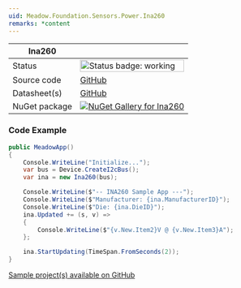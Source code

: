 ```yaml
---
uid: Meadow.Foundation.Sensors.Power.Ina260
remarks: *content
---
```


| Ina260 | |
|--------|--------|
| Status | <img src="https://img.shields.io/badge/Working-brightgreen" style="width: auto; height: -webkit-fill-available;" alt="Status badge: working" /> |
| Source code | [GitHub](https://github.com/WildernessLabs/Meadow.Foundation/tree/main/Source/Meadow.Foundation.Peripherals/Sensors.Power.Ina260) |
| Datasheet(s) | [GitHub](https://github.com/WildernessLabs/Meadow.Foundation/tree/main/Source/Meadow.Foundation.Peripherals/Sensors.Power.Ina260/Datasheet) |
| NuGet package | <a href="https://www.nuget.org/packages/Meadow.Foundation.Sensors.Power.Ina260/" target="_blank"><img src="https://img.shields.io/nuget/v/Meadow.Foundation.Sensors.Power.Ina260.svg?label=Meadow.Foundation.Sensors.Power.Ina260" alt="NuGet Gallery for Ina260" /></a> |

### Code Example

```csharp
public MeadowApp()
{
    Console.WriteLine("Initialize...");
    var bus = Device.CreateI2cBus();
    var ina = new Ina260(bus);

    Console.WriteLine($"-- INA260 Sample App ---");
    Console.WriteLine($"Manufacturer: {ina.ManufacturerID}");
    Console.WriteLine($"Die: {ina.DieID}");
    ina.Updated += (s, v) =>
    {
        Console.WriteLine($"{v.New.Item2}V @ {v.New.Item3}A");
    };

    ina.StartUpdating(TimeSpan.FromSeconds(2));
}

```

[Sample project(s) available on GitHub](https://github.com/WildernessLabs/Meadow.Foundation/tree/main/Source/Meadow.Foundation.Peripherals/Sensors.Power.Ina260/Samples/Ina260_Sample)

